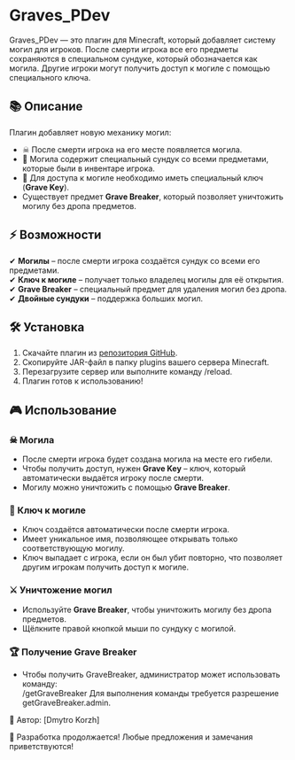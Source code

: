# Graves_PDev

Graves_PDev — это плагин для Minecraft, который добавляет систему могил для игроков. После смерти игрока все его предметы сохраняются в специальном сундуке, который обозначается как могила. Другие игроки могут получить доступ к могиле с помощью специального ключа.  

## 📚 Описание  

Плагин добавляет новую механику могил:  

- ☠ После смерти игрока на его месте появляется могила.  
- 🎁 Могила содержит специальный сундук со всеми предметами, которые были в инвентаре игрока.  
- 🔑 Для доступа к могиле необходимо иметь специальный ключ (**Grave Key**).  
- Существует предмет **Grave Breaker**, который позволяет уничтожить могилу без дропа предметов.  

## ⚡ Возможности  

✔ **Могилы** – после смерти игрока создаётся сундук со всеми его предметами.  
✔ **Ключ к могиле** – получает только владелец могилы для её открытия.  
✔ **Grave Breaker** – специальный предмет для удаления могил без дропа.  
✔ **Двойные сундуки** – поддержка больших могил.  

## 🛠 Установка  

1. Скачайте плагин из [репозитория GitHub](https://github.com/KorzhD/DK-Grave-Plugin).  
2. Скопируйте JAR-файл в папку plugins вашего сервера Minecraft.  
3. Перезагрузите сервер или выполните команду /reload.  
4. Плагин готов к использованию!  

## 🎮 Использование  

### ☠ Могила  

- После смерти игрока будет создана могила на месте его гибели.  
- Чтобы получить доступ, нужен **Grave Key** – ключ, который автоматически выдаётся игроку после смерти.  
- Могилу можно уничтожить с помощью **Grave Breaker**.  

### 🔑 Ключ к могиле  

- Ключ создаётся автоматически после смерти игрока.  
- Имеет уникальное имя, позволяющее открывать только соответствующую могилу.  
- Ключ выпадает с игрока, если он был убит повторно, что позволяет другим игрокам получить доступ к могиле.  

### ⚔️ Уничтожение могил  

- Используйте **Grave Breaker**, чтобы уничтожить могилу без дропа предметов.  
- Щёлкните правой кнопкой мыши по сундуку с могилой.  

### 🏆 Получение Grave Breaker  

- Чтобы получить GraveBreaker, администратор может использовать команду:  
/getGraveBreaker
Для выполнения команды требуется разрешение getGraveBreaker.admin.

📌 Автор: [Dmytro Korzh]

🚀 Разработка продолжается! Любые предложения и замечания приветствуются!
